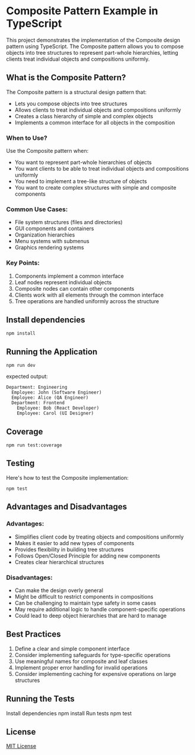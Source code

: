 # Composite Pattern Example in TypeScript

This project demonstrates the implementation of the Composite design pattern using TypeScript. The Composite pattern allows you to compose objects into tree structures to represent part-whole hierarchies, letting clients treat individual objects and compositions uniformly.

## What is the Composite Pattern?

The Composite pattern is a structural design pattern that:
- Lets you compose objects into tree structures
- Allows clients to treat individual objects and compositions uniformly
- Creates a class hierarchy of simple and complex objects
- Implements a common interface for all objects in the composition

### When to Use?

Use the Composite pattern when:
- You want to represent part-whole hierarchies of objects
- You want clients to be able to treat individual objects and compositions uniformly
- You need to implement a tree-like structure of objects
- You want to create complex structures with simple and composite components

### Common Use Cases:
- File system structures (files and directories)
- GUI components and containers
- Organization hierarchies
- Menu systems with submenus
- Graphics rendering systems

### Key Points:
1. Components implement a common interface
2. Leaf nodes represent individual objects
3. Composite nodes can contain other components
4. Clients work with all elements through the common interface
5. Tree operations are handled uniformly across the structure

## Install dependencies
```shell
npm install
```

## Running the Application
```shell
npm run dev
```
expected output:
```shell
Department: Engineering
  Employee: John (Software Engineer)
  Employee: Alice (QA Engineer)
  Department: Frontend
    Employee: Bob (React Developer)
    Employee: Carol (UI Designer)
```

## Coverage
```shell
npm run test:coverage
```

## Testing
Here's how to test the Composite implementation:

```shell
npm test
```

## Advantages and Disadvantages

### Advantages:
- Simplifies client code by treating objects and compositions uniformly
- Makes it easier to add new types of components
- Provides flexibility in building tree structures
- Follows Open/Closed Principle for adding new components
- Creates clear hierarchical structures

### Disadvantages:
- Can make the design overly general
- Might be difficult to restrict components in compositions
- Can be challenging to maintain type safety in some cases
- May require additional logic to handle component-specific operations
- Could lead to deep object hierarchies that are hard to manage

## Best Practices

1. Define a clear and simple component interface
2. Consider implementing safeguards for type-specific operations
3. Use meaningful names for composite and leaf classes
4. Implement proper error handling for invalid operations
5. Consider implementing caching for expensive operations on large structures

## Running the Tests

Install dependencies
npm install
Run tests
npm test

## License

[MIT License](LICENSE)